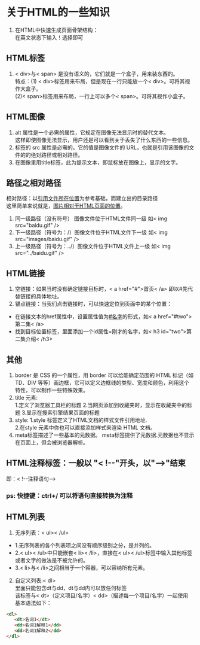 # 关于HTML的一些知识
1. 在HTML中快速生成页面骨架结构：<br>在英文状态下输入！选择即可
## HTML标签
1. < div>与< span> 是没有语义的，它们就是一个盒子，用来装东西的。<br>
特点：(1) < div>标签用来布局，但是现在一行只能放一个< div>。可将其视作大盒子。<br>
(2)< span>标签用来布局，一行上可以多个< span>。可将其视作小盒子。
## HTML图像
1. alt 属性是一个必需的属性，它规定在图像无法显示时的替代文本。  
这样即使图像无法显示，用户还是可以看到关于丢失了什么东西的一些信息。   
2. 标签的 src 属性是必需的。它的值是图像文件的 URL，也就是引用该图像的文件的的绝对路径或相对路径。
3. 在图像里用title标签，此为提示文本，即鼠标放在图像上，显示的文字。<br>
## 路径之相对路径
相对路径：以<ins>引用文件所在位置</ins>为参考基础，而建立出的目录路径<br>这里简单来说就是，<ins>图片相对于HTML页面的位置</ins>。<br>
1. 同一级路径（没有符号） 图像文件位于HTML文件同一级 如< img src="baidu.gif" /><br>
2. 下一级路径（符号为：/）图像文件位于HTML文件下一级 如< img src="images/baidu.gif" /><br>
3. 上一级路径（符号为：../）图像文件位于HTML文件上一级 如< img src="../baidu.gif" /><br>
## HTML链接
1. 空链接：如果当时没有确定链接目标时，< a href="#">首页< /a> 即以#先代替链接的具体地址。
2. 锚点链接：当我们点击链接时，可以快速定位到页面中的某个位置：<br>
* 在链接文本的href属性中，设置属性值为<u>#名字</u>的形式，如< a href="#two">第二集< /a>
* 找到目标位置标签，里面添加一个id属性=刚才的名字，如< h3 id="two">第二集介绍< /h3>
## 其他
1. border 是 CSS 的一个属性，用 border 可以给能确定范围的 HTML 标记（如 TD、DIV 等等）画边框，它可以定义边框线的类型、宽度和颜色，利用这个特性，可以制作一些特殊效果。  
2. title 元素:  
   1.定义了浏览器工具栏的标题
   2.当网页添加到收藏夹时，显示在收藏夹中的标题
   3.显示在搜索引擎结果页面的标题  
3. style:
   1.style 标签定义了HTML文档的样式文件引用地址.    
    2.在style 元素中你也可以直接添加样式来渲染 HTML 文档。    
4. meta标签描述了一些基本的元数据。  meta标签提供了元数据.元数据也不显示在页面上，但会被浏览器解析。 
## HTML注释标签：一般以 "< !--"开头，以"-->"结束 
即：< !--注释语句--> 
 ### ps: 快捷键：ctrl+/ 可以将语句直接转换为注释
 ## HTML列表
 1. 无序列表：< ul>< /ul><br>
* 1.无序列表的各个列表项之间没有顺序级别之分，是并列的。
* 2.< ul>< /ul>中只能嵌套< li>< /li>，直接在< ul>< /ul>标签中输入其他标签或者文字的做法是不被允许的。
* 3.< li>与< /li>之间相当于一个容器，可以容纳所有元素。<br>
2. 自定义列表:< dl><br>
里面只能包含dt与dd，dt与dd内可以放任何标签<br>
该标签与< dt>（定义项目/名字）< dd>（描述每一个项目/名字）一起使用<br>
基本语法如下：<br>
```html
<dl>
   <dt>名词1</dt>
   <dd>名词1解释1</dd>
   <dd>名词1解释2</dd>
</dl>
```